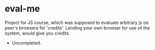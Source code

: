 eval-me
=======

Project for JS course, which was supposed to evaluate arbitrary js on peer's browsers for 'credits'. Lending your own browser for use of the system, would give you credits.

- Uncompleted.
